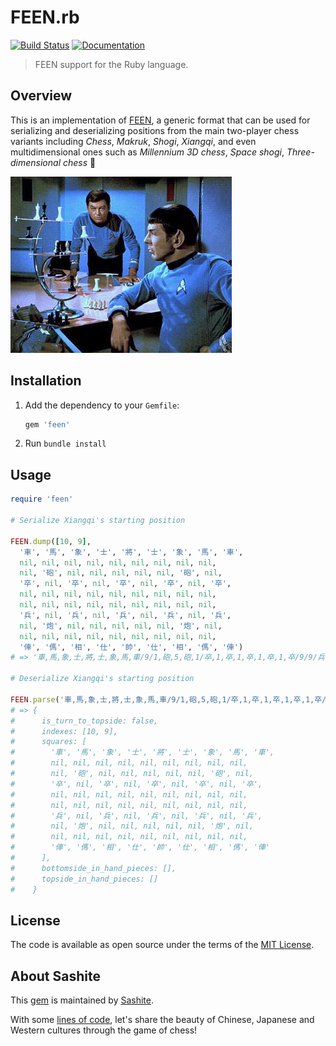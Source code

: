 # FEEN.rb

[![Build Status](https://travis-ci.org/sashite/feen.rb.svg?branch=master)](https://travis-ci.org/sashite/feen.rb)
[![Documentation](https://img.shields.io/:yard-docs-38c800.svg)](https://rubydoc.info/gems/feen/frames)

> FEEN support for the Ruby language.

## Overview

This is an implementation of [FEEN](https://developer.sashite.com/specs/forsyth-edwards-expanded-notation), a generic format that can be used for serializing and deserializing positions from the main two-player chess variants including _Chess_, _Makruk_, _Shogi_, _Xiangqi_, and even multidimensional ones such as _Millennium 3D chess_, _Space shogi_, _Three-dimensional chess_ 🖖

![3D chess on Star Trek (from the episode "Court Martial")](https://github.com/sashite/feen.rb/raw/master/star-trek-chess.jpg)

## Installation

1. Add the dependency to your `Gemfile`:

   ```ruby
   gem 'feen'
   ```

2. Run `bundle install`

## Usage

```ruby
require 'feen'

# Serialize Xiangqi's starting position

FEEN.dump([10, 9],
  '車', '馬', '象', '士', '將', '士', '象', '馬', '車',
  nil, nil, nil, nil, nil, nil, nil, nil, nil,
  nil, '砲', nil, nil, nil, nil, nil, '砲', nil,
  '卒', nil, '卒', nil, '卒', nil, '卒', nil, '卒',
  nil, nil, nil, nil, nil, nil, nil, nil, nil,
  nil, nil, nil, nil, nil, nil, nil, nil, nil,
  '兵', nil, '兵', nil, '兵', nil, '兵', nil, '兵',
  nil, '炮', nil, nil, nil, nil, nil, '炮', nil,
  nil, nil, nil, nil, nil, nil, nil, nil, nil,
  '俥', '傌', '相', '仕', '帥', '仕', '相', '傌', '俥')
# => '車,馬,象,士,將,士,象,馬,車/9/1,砲,5,砲,1/卒,1,卒,1,卒,1,卒,1,卒/9/9/兵,1,兵,1,兵,1,兵,1,兵/1,炮,5,炮,1/9/俥,傌,相,仕,帥,仕,相,傌,俥 B /'

# Deserialize Xiangqi's starting position

FEEN.parse('車,馬,象,士,將,士,象,馬,車/9/1,砲,5,砲,1/卒,1,卒,1,卒,1,卒,1,卒/9/9/兵,1,兵,1,兵,1,兵,1,兵/1,炮,5,炮,1/9/俥,傌,相,仕,帥,仕,相,傌,俥 B /')
# => {
#      is_turn_to_topside: false,
#      indexes: [10, 9],
#      squares: [
#        '車', '馬', '象', '士', '將', '士', '象', '馬', '車',
#        nil, nil, nil, nil, nil, nil, nil, nil, nil,
#        nil, '砲', nil, nil, nil, nil, nil, '砲', nil,
#        '卒', nil, '卒', nil, '卒', nil, '卒', nil, '卒',
#        nil, nil, nil, nil, nil, nil, nil, nil, nil,
#        nil, nil, nil, nil, nil, nil, nil, nil, nil,
#        '兵', nil, '兵', nil, '兵', nil, '兵', nil, '兵',
#        nil, '炮', nil, nil, nil, nil, nil, '炮', nil,
#        nil, nil, nil, nil, nil, nil, nil, nil, nil,
#        '俥', '傌', '相', '仕', '帥', '仕', '相', '傌', '俥'
#      ],
#      bottomside_in_hand_pieces: [],
#      topside_in_hand_pieces: []
#    }
```

## License

The code is available as open source under the terms of the [MIT License](https://opensource.org/licenses/MIT).

## About Sashite

This [gem](https://rubygems.org/gems/feen) is maintained by [Sashite](https://sashite.com/).

With some [lines of code](https://github.com/sashite/), let's share the beauty of Chinese, Japanese and Western cultures through the game of chess!
